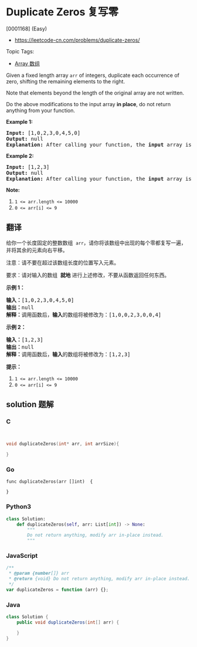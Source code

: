 # Duplicate Zeros 复写零

[0001168] (Easy)

- https://leetcode-cn.com/problems/duplicate-zeros/

Topic Tags:

- [Array 数组](https://leetcode-cn.com/tag/array/)

Given a fixed length array `arr` of integers, duplicate each occurrence of zero, shifting the remaining elements to the right.

Note that elements beyond the length of the original array are not written.

Do the above modifications to the input array **in place**, do not return anything from your function.

**Example 1:**

<pre><strong>Input: </strong><span id="example-input-1-1">[1,0,2,3,0,4,5,0]</span>
<strong>Output: </strong>null
<strong>Explanation: </strong>After calling your function, the <strong>input</strong> array is modified to: <span id="example-output-1">[1,0,0,2,3,0,0,4]</span>
</pre>

**Example 2:**

<pre><strong>Input: </strong><span id="example-input-2-1">[1,2,3]</span>
<strong>Output: </strong>null
<strong>Explanation: </strong>After calling your function, the <strong>input</strong> array is modified to: <span id="example-output-2">[1,2,3]</span>
</pre>

**Note:**

1.  `1 <= arr.length <= 10000`
2.  `0 <= arr[i] <= 9`

## 翻译

给你一个长度固定的整数数组  `arr`，请你将该数组中出现的每个零都复写一遍，并将其余的元素向右平移。

注意：请不要在超过该数组长度的位置写入元素。

要求：请对输入的数组  **就地** 进行上述修改，不要从函数返回任何东西。

**示例 1：**

<pre><strong>输入：</strong>[1,0,2,3,0,4,5,0]
<strong>输出：</strong>null
<strong>解释：</strong>调用函数后，<strong>输入</strong>的数组将被修改为：[1,0,0,2,3,0,0,4]
</pre>

**示例 2：**

<pre><strong>输入：</strong>[1,2,3]
<strong>输出：</strong>null
<strong>解释：</strong>调用函数后，<strong>输入</strong>的数组将被修改为：[1,2,3]
</pre>

**提示：**

1.  `1 <= arr.length <= 10000`
2.  `0 <= arr[i] <= 9`

## solution 题解

### C

```c


void duplicateZeros(int* arr, int arrSize){

}
```

### Go

```golang
func duplicateZeros(arr []int)  {

}
```

### Python3

```python
class Solution:
    def duplicateZeros(self, arr: List[int]) -> None:
        """
        Do not return anything, modify arr in-place instead.
        """
```

### JavaScript

```javascript
/**
 * @param {number[]} arr
 * @return {void} Do not return anything, modify arr in-place instead.
 */
var duplicateZeros = function (arr) {};
```

### Java

```java
class Solution {
    public void duplicateZeros(int[] arr) {

    }
}
```
